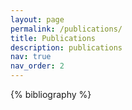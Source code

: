 ```yaml
---
layout: page
permalink: /publications/
title: Publications
description: publications
nav: true
nav_order: 2
---
```


<!-- _pages/publications.md -->

<!-- Bibsearch Feature -->

<div class="publications">

{% bibliography %}

</div>
